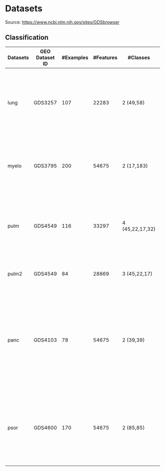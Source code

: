 # Datasets
Source: https://www.ncbi.nlm.nih.gov/sites/GDSbrowser

## Classification
Datasets | GEO Dataset ID | #Examples | #Features | #Classes | Citation
---------|----------------|-----------|-----------|----------|---------
lung     | GDS3257        | 107 | 22283| 2 (49,58)|Landi MT, Dracheva T, Rotunno M, Figueroa JD et al. Gene expression signature of cigarette smoking and its role in lung adenocarcinoma development and survival. PLoS One 2008 Feb 20;3(2):e1651. PMID: 18297132
myelo    | GDS3795        | 200 | 54675 | 2 (17,183) |Pellagatti A, Cazzola M, Giagounidis A, Perry J et al. Deregulated gene expression pathways in myelodysplastic syndrome hematopoietic stem cells. Leukemia 2010 Apr;24(4):756-64.
pulm     | GDS4549        | 116 | 33297 | 4 (45,22,17,32) |Mura M, Anraku M, Yun Z, McRae K et al. Gene expression profiling in the lungs of patients with pulmonary hypertension associated with pulmonary fibrosis. Chest 2012 Mar;141(3):661-73.
pulm2    | GDS4549        | 84  | 28869 | 3 (45,22,17)| note: same as above but with validation examples and 100% missing features removed
panc     | GDS4103        | 78 | 54675 | 2 (39,39) |Badea L, Herlea V, Dima SO, Dumitrascu T et al. Combined gene expression analysis of whole-tissue and microdissected pancreatic ductal adenocarcinoma identifies genes specifically overexpressed in tumor epithelia. Hepatogastroenterology 2008 Nov-Dec;55(88):2016-27. PMID: 19260470
psor     | GDS4600        | 170 | 54675 | 2 (85,85) |Suárez-Fariñas M, Li K, Fuentes-Duculan J, Hayden K et al. Expanding the psoriasis disease profile: interrogation of the skin and serum of patients with moderate-to-severe psoriasis. J Invest Dermatol 2012 Nov;132(11):2552-64. PMID: 22763790




